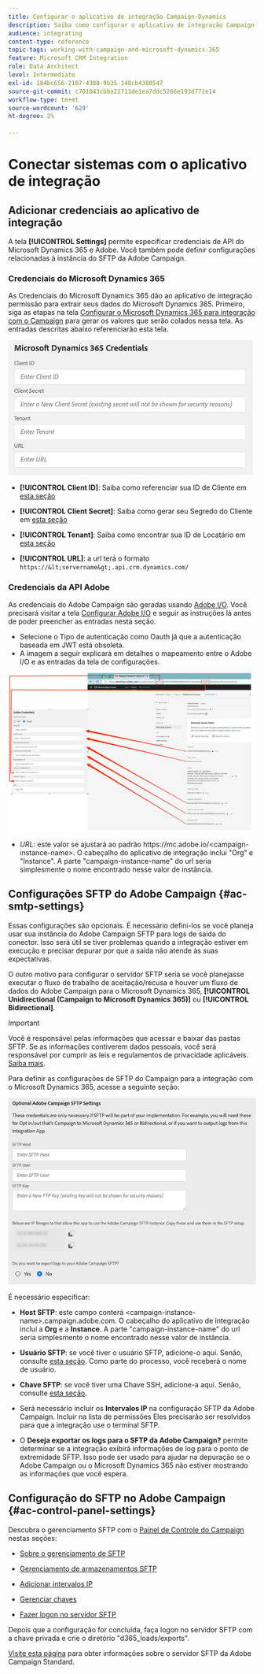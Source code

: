```yaml
---
title: Configurar o aplicativo de integração Campaign-Dynamics
description: Saiba como configurar o aplicativo de integração Campaign-Dynamics
audience: integrating
content-type: reference
topic-tags: working-with-campaign-and-microsoft-dynamics-365
feature: Microsoft CRM Integration
role: Data Architect
level: Intermediate
exl-id: 184bc656-2107-4380-9b35-148cb4380547
source-git-commit: c701043cbba22711de1ea7ddc5266e193d771e14
workflow-type: tm+mt
source-wordcount: '629'
ht-degree: 2%

---
```


# Conectar sistemas com o aplicativo de integração

## Adicionar credenciais ao aplicativo de integração

A tela **[!UICONTROL Settings]** permite especificar credenciais de API do Microsoft Dynamics 365 e Adobe. Você também pode definir configurações relacionadas à instância do SFTP da Adobe Campaign.

### Credenciais do Microsoft Dynamics 365

As Credenciais do Microsoft Dynamics 365 dão ao aplicativo de integração permissão para extrair seus dados do Microsoft Dynamics 365.  Primeiro, siga as etapas na tela [Configurar o Microsoft Dynamics 365 para integração com o Campaign](../../integrating/using/d365-acs-configure-d365.md) para gerar os valores que serão colados nessa tela. As entradas descritas abaixo referenciarão esta tela.

![](assets/do-not-localize/d365-to-acs-ui-page-workflows-settings-d365.png)

* **[!UICONTROL Client ID]**: Saiba como referenciar sua ID de Cliente em [esta seção](../../integrating/using/d365-acs-configure-d365.md#register-a-new-app)

* **[!UICONTROL Client Secret]**: Saiba como gerar seu Segredo do Cliente em [esta seção](../../integrating/using/d365-acs-configure-d365.md#generate-a-client-secret)

* **[!UICONTROL Tenant]**: Saiba como encontrar sua ID de Locatário em [esta seção](../../integrating/using/d365-acs-configure-d365.md#get-the-tenant-id)

* **[!UICONTROL URL]**: a url terá o formato `https://&lt;servername&gt;.api.crm.dynamics.com/`

### Credenciais da API Adobe

As credenciais do Adobe Campaign são geradas usando [Adobe I/O](https://www.adobe.io/). Você precisará visitar a tela [Configurar Adobe I/O](../../integrating/using/d365-acs-configure-adobe-io.md) e seguir as instruções lá antes de poder preencher as entradas nesta seção.

* Selecione o Tipo de autenticação como Oauth já que a autenticação baseada em JWT está obsoleta.
* A imagem a seguir explicará em detalhes o mapeamento entre o Adobe I/O e as entradas da tela de configurações.

![](assets/do-not-localize/d365-to-acs-ui-page-workflows-settings-adobeio.png)

* *URL*: este valor se ajustará ao padrão https\://mc.adobe.io/&lt;campaign-instance-name>. O cabeçalho do aplicativo de integração inclui &quot;Org&quot; e &quot;Instance&quot;. A parte &quot;campaign-instance-name&quot; do url seria simplesmente o nome encontrado nesse valor de instância.

## Configurações SFTP do Adobe Campaign {#ac-smtp-settings}

Essas configurações são opcionais. É necessário defini-los se você planeja usar sua instância do Adobe Campaign SFTP para logs de saída do conector. Isso será útil se tiver problemas quando a integração estiver em execução e precisar depurar por que a saída não atende às suas expectativas.

O outro motivo para configurar o servidor SFTP seria se você planejasse executar o fluxo de trabalho de aceitação/recusa e houver um fluxo de dados do Adobe Campaign para o Microsoft Dynamics 365, **[!UICONTROL Unidirectional (Campaign to Microsoft Dynamics 365)]** ou **[!UICONTROL Bidirectional]**.

>[!IMPORTANT]
>
>Você é responsável pelas informações que acessar e baixar das pastas SFTP. Se as informações contiverem dados pessoais, você será responsável por cumprir as leis e regulamentos de privacidade aplicáveis. [Saiba mais](../../integrating/using/d365-acs-notices-and-recommendations.md#acs-msdyn-manage-privacy).
>

Para definir as configurações de SFTP do Campaign para a integração com o Microsoft Dynamics 365, acesse a seguinte seção:

![](assets/do-not-localize/d365-to-acs-ui-page-workflows-settings-sftp.png)

É necessário especificar:

* **Host SFTP**: este campo conterá &lt;campaign-instance-name>.campaign.adobe.com. O cabeçalho do aplicativo de integração inclui a **Org** e a **Instance**. A parte &quot;campaign-instance-name&quot; do url seria simplesmente o nome encontrado nesse valor de instância.

* **Usuário SFTP**: se você tiver o usuário SFTP, adicione-o aqui. Senão, consulte [esta seção](#ac-control-panel-settings). Como parte do processo, você receberá o nome de usuário.

* **Chave SFTP**: se você tiver uma Chave SSH, adicione-a aqui. Senão, consulte [esta seção](#ac-control-panel-settings).

* Será necessário incluir os **Intervalos IP** na configuração SFTP da Adobe Campaign. Incluir na lista de permissões Eles precisarão ser resolvidos para que a integração use o terminal SFTP.

* O **Deseja exportar os logs para o SFTP da Adobe Campaign?** permite determinar se a integração exibirá informações de log para o ponto de extremidade SFTP. Isso pode ser usado para ajudar na depuração se o Adobe Campaign ou o Microsoft Dynamics 365 não estiver mostrando as informações que você espera.

## Configuração do SFTP no Adobe Campaign {#ac-control-panel-settings}

Descubra o gerenciamento SFTP com o [Painel de Controle do Campaign](https://experienceleague.adobe.com/docs/control-panel/using/control-panel-home.html?lang=pt-BR) nestas seções:

* [Sobre o gerenciamento de SFTP](https://experienceleague.adobe.com/docs/control-panel/using/sftp-management/about-sftp-management.html?lang=pt-BR#sftp-management)

* [Gerenciamento de armazenamentos SFTP](https://experienceleague.adobe.com/docs/control-panel/using/sftp-management/key-management.html#installing-ssh-key)

* [Adicionar intervalos IP](https://experienceleague.adobe.com/docs/control-panel/using/sftp-management/ip-range-allow-listing.html#sftp-management)

* [Gerenciar chaves](https://experienceleague.adobe.com/docs/control-panel/using/sftp-management/key-management.html#sftp-management)

* [Fazer logon no servidor SFTP](https://experienceleague.adobe.com/docs/control-panel/using/sftp-management/logging-into-sftp-server.html#sftp-management)

Depois que a configuração for concluída, faça logon no servidor SFTP com a chave privada e crie o diretório &quot;d365_loads/exports&quot;.

[Visite esta página](https://experienceleague.adobe.com/docs/campaign-standard-learn/control-panel/sftp-management/monitoring-server-capacity.html?lang=pt-BR#sftp-management) para obter informações sobre o servidor SFTP da Adobe Campaign Standard.
